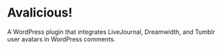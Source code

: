 # Avalicious!

A WordPress plugin that integrates LiveJournal, Dreamwidth, and Tumblr user avatars in WordPress comments.
